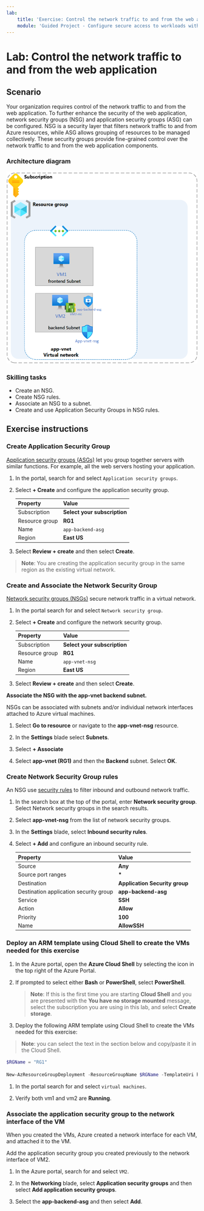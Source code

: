 ```yaml
---
lab:
    title: 'Exercise: Control the network traffic to and from the web application'
    module: 'Guided Project - Configure secure access to workloads with Azure virtual networking services'
---
```


# Lab: Control the network traffic to and from the web application

## Scenario

Your organization requires control of the network traffic to and from the web application. To further enhance the security of the web application, network security groups (NSG) and application security groups (ASG) can be configured. NSG is a security layer that filters network traffic to and from Azure resources, while ASG allows grouping of resources to be managed collectively. These security groups provide fine-grained control over the network traffic to and from the web application components.

### Architecture diagram

![Diagram that shows one ASG and NSG associated to a virtual network.](../Media/task-2.png)

### Skilling tasks

- Create an NSG.
- Create NSG rules.
- Associate an NSG to a subnet.
- Create and use Application Security Groups in NSG rules.

## Exercise instructions

### Create Application Security Group

[Application security groups (ASGs)](https://learn.microsoft.com/azure/virtual-network/application-security-groups) let you group together servers with similar functions. For example, all the web servers hosting your application. 

1. In the portal, search for and select `Application security groups`.
   
1. Select **+ Create** and configure the application security group. 

    | Property       | Value                        |
    | :------------- | :--------------------------- |
    | Subscription   | **Select your subscription** |
    | Resource group | **RG1**                      |
    | Name           | `app-backend-asg`          |
    | Region         | **East US**                  |

1. Select **Review + create** and then select **Create**.

>**Note**: You are creating the application security group in the same region as the existing virtual network.

### Create and Associate the Network Security Group

[Network security groups (NSGs)](https://learn.microsoft.com/azure/virtual-network/network-security-groups-overview) secure network traffic in a virtual network. 

1. In the portal search for and select `Network security group`.

1. Select **+ Create** and configure the network security group. 

    | Property       | Value                        |
    | :------------- | :--------------------------- |
    | Subscription   | **Select your subscription** |
    | Resource group | **RG1**                      |
    | Name           | `app-vnet-nsg`            |
    | Region         | **East US**                  |

1. Select **Review + create** and then select **Create**.

**Associate the NSG with the app-vnet backend subnet.**

NSGs can be associated with subnets and/or individual network interfaces attached to Azure virtual machines. 

1. Select **Go to resource** or navigate to the **app-vnet-nsg** resource.

1. In the **Settings** blade select **Subnets**.

1. Select **+ Associate**

1. Select **app-vnet (RG1)** and then the **Backend** subnet. Select **OK**.

### Create Network Security Group rules

An NSG use [security rules](https://learn.microsoft.com/azure/virtual-network/network-security-group-how-it-works) to filter inbound and outbound network traffic. 

1. In the search box at the top of the portal, enter **Network security group**. Select Network security groups in the search results.

1. Select **app-vnet-nsg** from the list of network security groups.

1. In the **Settings** blade, select **Inbound security rules**.

1. Select **+ Add** and configure an inbound security rule. 

    | Property                               | Value                          |
    | :------------------------------------- | :----------------------------- |
    | Source                                 | **Any**                        |
    | Source port ranges                     | **\***                         |
    | Destination                            | **Application Security group** |
    | Destination application security group | **app-backend-asg**            |
    | Service                                | **SSH**                        |
    | Action                                 | **Allow**                      |
    | Priority                               | **100**                        |
    | Name                                   | **AllowSSH**                   |

### Deploy an ARM template using Cloud Shell to create the VMs needed for this exercise

1. In the Azure portal, open the **Azure Cloud Shell** by selecting the icon in the top right of the Azure Portal.

1. If prompted to select either **Bash** or **PowerShell**, select **PowerShell**.

    >**Note**: If this is the first time you are starting **Cloud Shell** and you are presented with the **You have no storage mounted** message, select the subscription you are using in this lab, and select **Create storage**.

1. Deploy the following ARM template using Cloud Shell to create the VMs needed for this exercise:

>**Note**: you can select the text in the section below and copy/paste it in the Cloud Shell.

   ```powershell
   $RGName = "RG1"
   
   New-AzResourceGroupDeployment -ResourceGroupName $RGName -TemplateUri https://raw.githubusercontent.com/MicrosoftLearning/Configure-secure-access-to-workloads-with-Azure-virtual-networking-services/main/Instructions/Labs/azuredeploy.json
   ```
  
1. In the portal search for and select `virtual machines`. 

1. Verify both vm1 and vm2 are **Running**.

### Associate the application security group to the network interface of the VM

When you created the VMs, Azure created a network interface for each VM, and attached it to the VM.

Add the application security group you created previously to the network interface of VM2.

1. In the Azure portal, search for and select `VM2`.

1. In the **Networking** blade, select **Application security groups** and then select **Add application security groups**.

1. Select the **app-backend-asg** and then select **Add**.
